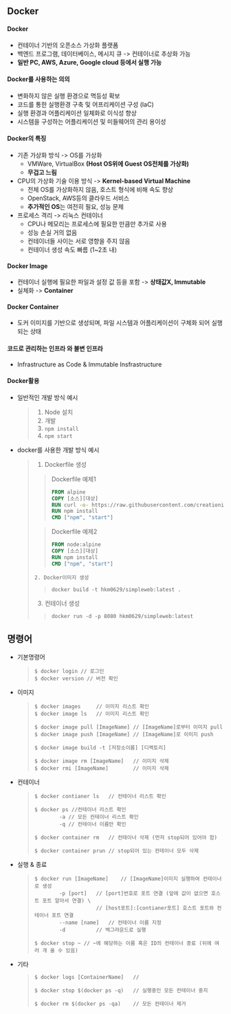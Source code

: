 ﻿## Docker

#### Docker

* 컨테이너 기반의 오픈소스 가상화 플랫폼
* 백엔드 프로그램, 데이터베이스, 메시지 큐 -> 컨테이너로 추상화 가능
* **일반 PC, AWS, Azure, Google cloud 등에서 실행 가능**



#### Docker를 사용하는 의의

* 변화하지 않은 실행 환경으로 멱등성 확보
* 코드를 통한 실행환경 구축 및 어프리케이션 구성 (IaC)
* 실행 환경과 어플리케이션 일체화로 이식성 향상
* 시스템을 구성하는 어플리케이션 및 미들웨어의 관리 용이성



#### Docker의 특징

* 기존 가상화 방식 -> OS를 가상화
  * VMWare, VirtualBox **(Host OS위에 Guest OS전체를 가상화)**
  * **무겁고 느림**
* CPU의 가상화 기술 이용 방식 -> **Kernel-based Virtual Machine**
  * 전체 OS를 가상화하지 않음, 호스트 형식에 비해 속도 향상
  * OpenStack, AWS등의 클라우드 서비스
  * **추가적인 OS**는 여전히 필요, 성능 문제
* 프로세스 격리 -> 리눅스 컨테이너
  * CPU나 메모리는 프로세스에 필요한 만큼만 추가로 사용
  * 성능 손실 거의 없음
  * 컨테이너들 사이는 서로 영향을 주지 않음
  * 컨테이너 생성 속도 빠름 (1~2초 내)



#### Docker Image

* 컨테이너 실행에 필요한 파일과 설정 값 등을 포함 -> **상태값X, Immutable**
* 실체화 -> **Container**



#### Docker Container

* 도커 이미지를 기반으로 생성되며, 파일 시스템과 어플리케이션이 구체화 되어 실행되는 상태



#### 코드로 관리하는 인프라 와 불변 인프라

* Infrastructure as Code & Immutable Insfrastructure



#### Docker활용

* 일반적인 개발 방식 예시

  > 1. Node 설치
  > 2. 개발
  > 3. `npm install`
  > 4. `npm start`

* docker를 사용한 개발 방식 예시

  > 1. Dockerfile 생성
  >
  > >Dockerfile 예제1
  > >
  > >```dockerfile
  > >FROM alpine
  > >COPY [소스][대상]
  > >RUN curl -o- https://raw.githubusercontent.com/creationix/nvm/v0.33.11/install.sh | bash
  > >RUN npm install
  > >CMD ["npm", "start"]
  > >```
  >
  > > Dockerfile 예제2
  > >
  > > ```dockerfile
  > > FROM node:alpine
  > > COPY [소스][대상]
  > > RUN npm install
  > > CMD ["npm", "start"]
  > > ```
  >
  >  	2. Docker이미지 생성
  >
  > > `docker build -t hkm0629/simpleweb:latest .`
  >
  > 3. 컨테이너 생성
  >
  > > `docker run -d -p 8080 hkm0629/simpleweb:latest`

  



## 명령어

* 기본명령어

  > ```shell
  > $ docker login // 로그인
  > $ docker version // 버전 확인
  > ```

* 이미지

  > ```shell
  > $ docker images		// 이미지 리스트 확인
  > $ docker image ls	// 이미지 리스트 확인
  > 
  > $ docker image pull [ImageName]	// [ImageName]로부터 이미지 pull
  > $ docker image push [ImageName]	// [ImageName]로 이미지 push
  > 
  > $ docker image build -t [저장소이름] [디렉토리]
  > 
  > $ docker image rm [ImageName]	// 이미지 삭제
  > $ docker rmi [ImageName]		// 이미지 삭제
  > ```

* 컨테이너

  > ```shell
  > $ docker contianer ls	// 컨테이너 리스트 확인
  > 
  > $ docker ps	//컨테이너 리스트 확인
  > 		-a // 모든 컨테이너 리스트 확인
  > 		-q // 컨테이너 이름만 확인
  > 		
  > $ docker container rm	// 컨테이너 삭제 (먼저 stop되어 있어야 함)
  > 
  > $ docker container prun	// stop되어 있는 컨테이너 모두 삭제
  > ```

* 실행 & 종료

  > ```shell
  > $ docker run [ImageName]	// [ImageName]이미지 실행하여 컨테이너로 생성
  > 		-p [port]	// [port]번호로 포트 연결 (앞에 값이 없으면 호스트 포트 알아서 연결) \
  > 					// [host포트]:[contianer포트] 호스트 포트와 컨테이너 포트 연결
  > 		--name [name]	// 컨테이너 이름 지정
  > 		-d			// 백그라운드로 실행
  > 		
  > $ docker stop ~ // ~에 해당하는 이름 혹은 ID의 컨테이너 종료 (뒤에 여러 개 올 수 있음)
  > 
  > ```

* 기타

  > ```shell
  > $ docker logs [ContainerName]	//
  > 
  > $ docker stop $(docker ps -q)	// 실행중인 모든 컨테이너 중지
  > 
  > $ docker rm $(docker ps -qa)	// 모든 컨테이너 제거
  > ```
  >
  > 



